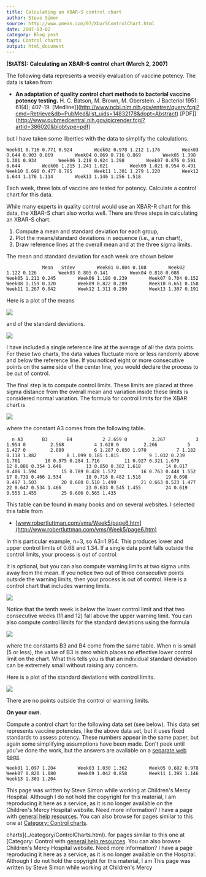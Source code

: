 ```yaml
---
title: Calculating an XBAR-S control chart
author: Steve Simon
source: http://www.pmean.com/07/XbarSControlChart.html
date: 2007-03-02
category: Blog post
tags: Control charts
output: html_document
---
```

**[StATS]:** **Calculating an XBAR-S control chart
(March 2, 2007)**

The following data represents a weekly evaluation of vaccine potency.
The data is taken from

-   **An adaptation of quality control chart methods to bacterial
    vaccine potency testing.** H. C. Batson, M. Brown, M. Oberstein. J
    Bacteriol 1951: 61(4); 407-19.
    [Medline]](http://www.ncbi.nlm.nih.gov/entrez/query.fcgi?cmd=Retrieve&db=PubMed&list_uids=14832178&dopt=Abstract)
    [PDF]](http://www.pubmedcentral.nih.gov/picrender.fcgi?artid=386020&blobtype=pdf)

but I have taken some liberties with the data to simplify the
calculations.

`Week01 0.716 0.771 0.924        Week02 0.978 1.212 1.176        Week03 0.644 0.903 0.869        Week04 0.869 0.716 0.869        Week05 1.398 1.301 0.934        Week06 1.218 0.924 1.398        Week07 0.876 0.591 0.644        Week08 1.215 1.241 1.021        Week09 1.021 0.954 0.491        Week10 0.690 0.477 0.785        Week11 1.301 1.279 1.220        Week12 1.644 1.176 1.114        Week13 1.146 1.256 1.518`

Each week, three lots of vaccine are tested for potency. Calculate a
control chart for this data.

While many experts in quality control would use an XBAR-R chart for
this data, the XBAR-S chart also works well. There are three steps in
calculating an XBAR-S chart.

1.  Compute a mean and standard deviation for each group,
2.  Plot the means/standard deviations in sequence (i.e., a run
    chart),
3.  Draw reference lines at the overall mean and at the three sigma
    limits.

The mean and standard deviation for each week are shown below

`             Mean   Stdev        Week01 0.804 0.108        Week02 1.122 0.126        Week03 0.805 0.141        Week04 0.818 0.088        Week05 1.211 0.245        Week06 1.180 0.239        Week07 0.704 0.152        Week08 1.159 0.120        Week09 0.822 0.289        Week10 0.651 0.158        Week11 1.267 0.042        Week12 1.311 0.290        Week13 1.307 0.191`

Here is a plot of the means

![](http://www.pmean.com/images/images/07/XbarSControlChart01.gif)

and of the standard deviations.

![](http://www.pmean.com/images/images/07/XbarSControlChart02.gif)

I have included a single reference line at the average of all the data
points. For these two charts, the data values fluctuate more or less
randomly above and below the reference line. If you noticed eight or
more consecutive points on the same side of the center line, you would
declare the process to be out of control.

The final step is to compute control limits. These limits are placed
at three sigma distance from the overall mean and variation inside
these limits is considered normal variation. The formula for control
limits for the XBAR chart is

![](http://www.pmean.com/images/images/07/XbarSControlChart03.gif)

where the constant A3 comes from the following table.

`  n A3       B3       B4           2 2.659 0         3.267           3 1.954 0         2.568           4 1.628 0         2.266           5 1.427 0         2.089           6 1.287 0.030 1.970           7 1.182 0.118 1.882           8 1.099 0.185 1.815           9 1.032 0.239 1.761         10 0.975 0.284 1.716         11 0.927 0.321 1.679         12 0.886 0.354 1.646         13 0.850 0.382 1.618         14 0.817 0.406 1.594         15 0.789 0.428 1.572         16 0.763 0.448 1.552         17 0.739 0.466 1.534         18 0.718 0.482 1.518         19 0.698 0.497 1.503         20 0.680 0.510 1.490         21 0.663 0.523 1.477         22 0.647 0.534 1.466         23 0.633 0.545 1.455         24 0.619 0.555 1.455         25 0.606 0.565 1.435`

This table can be found in many books and on several websites. I
selected this table from

-   [www.robertluttman.com/vms/Week5/page6.htm](http://www.robertluttman.com/vms/Week5/page6.htm)

In this particular example, n=3, so A3=1.954. This produces lower and
upper control limits of 0.68 and 1.34. If a single data point falls
outside the control limits, your process is out of control.

It is optional, but you can also compute warning limits at two sigma
units away from the mean. If you notice two out of three consecutive
points outside the warning limits, then your process is out of
control. Here is a control chart that includes warning limits.

![](http://www.pmean.com/images/images/07/XbarSControlChart04.gif)

Notice that the tenth week is below the lower control limit and that
two consecutive weeks (11 and 12) fall above the upper warning limit.
You can also compute control limits for the standard deviations using
the formula

![](http://www.pmean.com/images/images/07/XbarSControlChart05.gif)

where the constants B3 and B4 come from the same table. When n is
small (5 or less), the value of B3 is zero which places no effective
lower control limit on the chart. What this tells you is that an
individual standard deviation can be extremely small without raising
any concern.

Here is a plot of the standard deviations with control limits.

![](http://www.pmean.com/images/images/07/XbarSControlChart06.gif)

There are no points outside the control or warning limits.

**On your own.**

Compute a control chart for the following data set (see below). This
data set represents vaccine potencies, like the above data set, but it
uses fixed standards to assess potency. These numbers appear in the
same paper, but again some simplifying assumptions have been made.
Don't peek until you've done the work, but the answers are available
on a [separate web page](XbarSControlChartAnswers.html).

`Week01 1.097 1.204        Week03 1.030 1.362        Week05 0.682 0.978        Week07 0.820 1.080        Week09 1.042 0.858        Week11 1.398 1.146        Week13 1.301 1.204`

This page was written by Steve Simon while working at Children's Mercy
Hospital. Although I do not hold the copyright for this material, I am
reproducing it here as a service, as it is no longer available on the
Children's Mercy Hospital website. Need more information? I have a page
with [general help resources](../GeneralHelp.html). You can also browse
for pages similar to this one at [Category: Control
charts](../category/ControlCharts.html).
<!---More--->
charts](../category/ControlCharts.html).
for pages similar to this one at [Category: Control
with [general help resources](../GeneralHelp.html). You can also browse
Children's Mercy Hospital website. Need more information? I have a page
reproducing it here as a service, as it is no longer available on the
Hospital. Although I do not hold the copyright for this material, I am
This page was written by Steve Simon while working at Children's Mercy

<!---Do not use
**[StATS]:** **Calculating an XBAR-S control chart
This page was written by Steve Simon while working at Children's Mercy
Hospital. Although I do not hold the copyright for this material, I am
reproducing it here as a service, as it is no longer available on the
Children's Mercy Hospital website. Need more information? I have a page
with [general help resources](../GeneralHelp.html). You can also browse
for pages similar to this one at [Category: Control
charts](../category/ControlCharts.html).
--->

